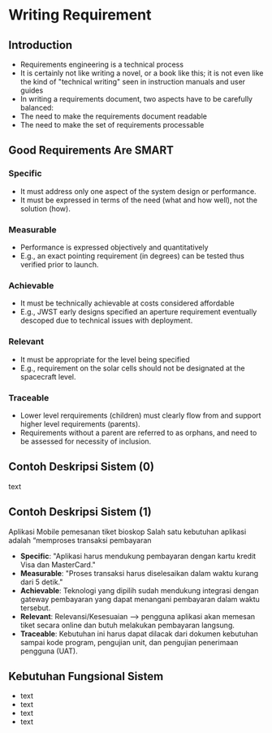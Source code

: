 # Writing Requirement

## Introduction

- Requirements engineering is a technical process
- It is certainly not like writing a novel, or a book like this; it is not even like the kind of "technical writing" seen in instruction manuals and user guides
- In writing a requirements document, two aspects have to be carefully balanced:
- The need to make the requirements document readable
- The need to make the set of requirements processable

## Good Requirements Are SMART

### Specific

- It must address only one aspect of the system design or performance.
- It must be expressed in terms of the need (what and how well), not the solution (how).

### Measurable

- Performance is expressed objectively and quantitatively
- E.g., an exact pointing requirement (in degrees) can be tested thus verified prior to launch.

### Achievable

- It must be technically achievable at costs considered affordable
- E.g., JWST early designs specified an aperture requirement eventually descoped due to technical issues with deployment.

### Relevant

- It must be appropriate for the level being specified
- E.g., requirement on the solar cells should not be designated at the spacecraft level.

### Traceable

- Lower level rerquirements (children) must clearly flow from and support higher level requirements (parents).
- Requirements without a parent are referred to as orphans, and need to be assessed for necessity of inclusion.

## Contoh Deskripsi Sistem (0)

text

## Contoh Deskripsi Sistem (1)

Aplikasi Mobile pemesanan tiket bioskop
Salah satu kebutuhan aplikasi adalah “memproses transaksi pembayaran

- **Specific**: "Aplikasi harus mendukung pembayaran dengan kartu kredit Visa dan MasterCard."
- **Measurable**: "Proses transaksi harus diselesaikan dalam waktu kurang dari 5 detik."
- **Achievable**: Teknologi yang dipilih sudah mendukung integrasi dengan gateway pembayaran yang dapat menangani pembayaran dalam waktu tersebut.
- **Relevant**: Relevansi/Kesesuaian —> pengguna aplikasi akan memesan tiket secara online dan butuh melakukan pembayaran langsung.
- **Traceable**: Kebutuhan ini harus dapat dilacak dari dokumen kebutuhan sampai kode program, pengujian unit, dan pengujian penerimaan pengguna (UAT).

## Kebutuhan Fungsional Sistem

- text
- text
- text
- text
